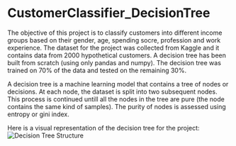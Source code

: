 # CustomerClassifier_DecisionTree
The objective of this project is to classify customers into different income groups based on their gender, age, spending socre, profession and work experience. The dataset for the project was collected from Kaggle and it contains data from 2000 hypothetical customers. A decision tree has been built from scratch (using only pandas and numpy). The decision tree was trained on 70% of the data and tested on the remaining 30%.

A decision tree is a machine learning model that contains a tree of nodes or decisions. At each node, the dataset is split into two subsequent nodes. This process is continued untill all the nodes in the tree are pure (the node contains the same kind of samples). The purity of nodes is assessed using entropy or gini index.

Here is a visual representation of the decision tree for the project:
![Decision Tree Structure](https://github.com/vubanc/CustomerClassifier_DecisionTree/assets/108584512/2a49c4c3-1ec9-4f0d-90fd-dd60e3867c14)
